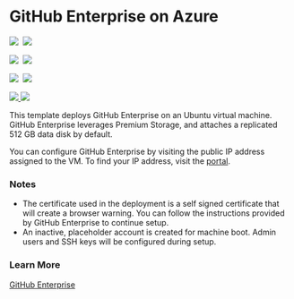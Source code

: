 # GitHub Enterprise on Azure

<IMG SRC="https://azbotstorage.blob.core.windows.net/badges/github-enterprise/PublicLastTestDate.svg" />&nbsp;
<IMG SRC="https://azbotstorage.blob.core.windows.net/badges/github-enterprise/PublicDeployment.svg" />&nbsp;

<IMG SRC="https://azbotstorage.blob.core.windows.net/badges/github-enterprise/FairfaxLastTestDate.svg" />&nbsp;
<IMG SRC="https://azbotstorage.blob.core.windows.net/badges/github-enterprise/FairfaxDeployment.svg" />&nbsp;

<IMG SRC="https://azbotstorage.blob.core.windows.net/badges/github-enterprise/BestPracticeResult.svg" />&nbsp;
<IMG SRC="https://azbotstorage.blob.core.windows.net/badges/github-enterprise/CredScanResult.svg" />&nbsp;

<a href="https://portal.azure.com/#create/Microsoft.Template/uri/https%3A%2F%2Fraw.githubusercontent.com%2FAzure%2Fazure-quickstart-templates%2Fmaster%2Fgithub-enterprise%2Fazuredeploy.json" target="_blank">
    <img src="http://azuredeploy.net/deploybutton.png"/>
</a>
<a href="http://armviz.io/#/?load=https%3A%2F%2Fraw.githubusercontent.com%2FAzure%2Fazure-quickstart-templates%2Fmaster%2Fgithub-enterprise%2Fazuredeploy.json" target="_blank">
    <img src="http://armviz.io/visualizebutton.png"/>
</a>

This template deploys GitHub Enterprise on an Ubuntu virtual machine. GitHub Enterprise leverages Premium Storage, and attaches a replicated 512 GB data disk by default.

You can configure GitHub Enterprise by visiting the public IP address assigned to the VM. To find your IP address, visit the [portal](https://portal.azure.com).

### Notes

- The certificate used in the deployment is a self signed certificate that will create a browser warning. You can follow the instructions provided by GitHub Enterprise to continue setup.
- An inactive, placeholder account is created for machine boot. Admin users and SSH keys will be configured during setup.

### Learn More

[GitHub Enterprise](https://enterprise.github.com)
